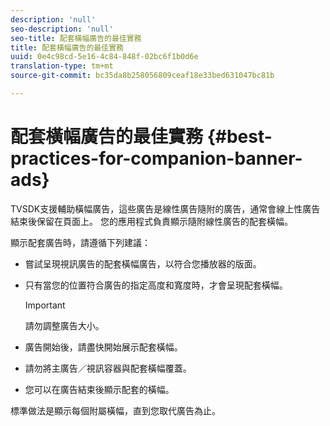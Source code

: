 ```yaml
---
description: 'null'
seo-description: 'null'
seo-title: 配套橫幅廣告的最佳實務
title: 配套橫幅廣告的最佳實務
uuid: 0e4c98cd-5e16-4c84-848f-02bc6f1b0d6e
translation-type: tm+mt
source-git-commit: bc35da8b258056809ceaf18e33bed631047bc81b

---
```



# 配套橫幅廣告的最佳實務 {#best-practices-for-companion-banner-ads}

TVSDK支援輔助橫幅廣告，這些廣告是線性廣告隨附的廣告，通常會線上性廣告結束後保留在頁面上。 您的應用程式負責顯示隨附線性廣告的配套橫幅。

顯示配套廣告時，請遵循下列建議：

* 嘗試呈現視訊廣告的配套橫幅廣告，以符合您播放器的版面。
* 只有當您的位置符合廣告的指定高度和寬度時，才會呈現配套橫幅。

   >[!IMPORTANT]
   >
   >請勿調整廣告大小。

* 廣告開始後，請盡快開始展示配套橫幅。
* 請勿將主廣告／視訊容器與配套橫幅覆蓋。
* 您可以在廣告結束後顯示配套的橫幅。

標準做法是顯示每個附屬橫幅，直到您取代廣告為止。